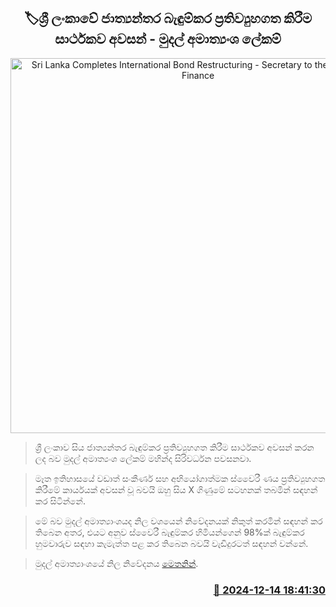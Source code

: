 <p align='center'><b><h2 align='center' title='Sri Lanka Completes International Bond Restructuring - Secretary to the Ministry of Finance'>🏷ශ්‍රී ලංකාවේ ජාත්‍යන්තර බැඳුම්කර ප්‍රතිව්‍යුහගත කිරීම සාර්ථකව අවසන් - මුදල් අමාත්‍යංශ ලේකම්</h2></b></p>
<p align='center'><img src='https://helakuru.sgp1.cdn.digitaloceanspaces.com/esana/images/lib/mahinda-siriwardana-2389.jpg' width='600' alt='Sri Lanka Completes International Bond Restructuring - Secretary to the Ministry of Finance'></p>

> ශ්‍රී ලංකාව සිය ජාත්‍යන්තර බැඳුම්කර ප්‍රතිව්‍යුහගත කිරීම සාර්ථකව අවසන් කරන ලද බව මුදල් අමාත්‍යංශ ලේකම් මහින්ද සිරිවර්ධන පවසනවා.

> මෑත ඉතිහාසයේ වඩාත් සංකීර්ණ සහ අභියෝගාත්මක ස්වෛරී ණය ප්‍රතිව්‍යුහගත කිරීමේ කාර්යයක් අවසන් වූ බවයි ඔහු සිය X ගිණුමේ සටහනක් තබමින් සඳහන් කර සිටින්නේ.

> මේ බව මුදල් අමාත්‍යාංශයද නිල වශයෙන් නිවේදනයක් නිකුත් කරමින් සඳහන් කර තිබෙන අතර, එයට අනුව ස්වෛරී බැඳුම්කර හිමියන්ගෙන් 98%ක් බැඳුම්කර හුමවාරුව සඳහා කැමැත්ත පළ කර තිබෙන බවයි වැඩිදුරටත් සඳහන් වන්නේ.

> මුදල් අමාත්‍යාංශයේ නිල නිවේදනය <a href='https://www.treasury.gov.lk/api/file/8181dcff-2199-437a-be51-569684cd54e9'>මෙතනින්</a>.



<h3 align='right'><a href='https://www.helakuru.lk/esana/p/105896/'>📅 2024-12-14 18:41:30</a></h3>
